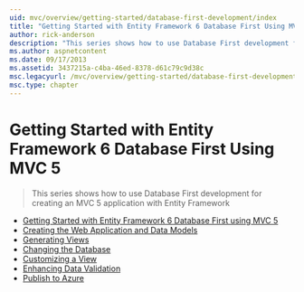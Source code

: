 ```yaml
---
uid: mvc/overview/getting-started/database-first-development/index
title: "Getting Started with Entity Framework 6 Database First Using MVC 5 | Microsoft Docs"
author: rick-anderson
description: "This series shows how to use Database First development for creating an MVC 5 application with Entity Framework"
ms.author: aspnetcontent
ms.date: 09/17/2013
ms.assetid: 3437215a-c4ba-46ed-8378-d61c79c9d38c
msc.legacyurl: /mvc/overview/getting-started/database-first-development
msc.type: chapter
---
```

Getting Started with Entity Framework 6 Database First Using MVC 5
====================
> This series shows how to use Database First development for creating an MVC 5 application with Entity Framework


- [Getting Started with Entity Framework 6 Database First using MVC 5](setting-up-database.md)
- [Creating the Web Application and Data Models](creating-the-web-application.md)
- [Generating Views](generating-views.md)
- [Changing the Database](changing-the-database.md)
- [Customizing a View](customizing-a-view.md)
- [Enhancing Data Validation](enhancing-data-validation.md)
- [Publish to Azure](publish-to-azure.md)

